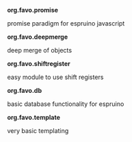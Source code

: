 **org.favo.promise**

promise paradigm for espruino javascript

**org.favo.deepmerge**

deep merge of objects

**org.favo.shiftregister**

easy module to use shift registers

**org.favo.db**

basic database functionality for espruino

**org.favo.template**

very basic templating